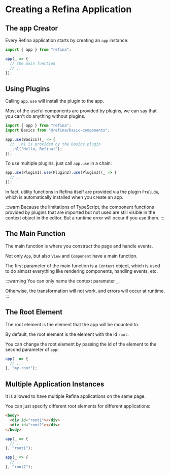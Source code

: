 # Creating a Refina Application

## The app Creator

Every Refina application starts by creating an `app` instance:

```ts
import { app } from "refina";

app(_ => {
  // The main function
  // ...
});
```

## Using Plugins

Calling `app.use` will install the plugin to the app.

Most of the useful components are provided by plugins, we can say that you can't do anything without plugins.

```ts
import { app } from "refina";
import Basics from "@refina/basic-components";

app.use(Basics)(_ => {
  // _.h1 is provided by the Basics plugin
  _.h1("Hello, Refina!");
});
```

To use multiple plugins, just call `app.use` in a chain:

```ts
app.use(Plugin1).use(Plugin2).use(Plugin3)(_ => {
  // ...
});
```

In fact, utility functions in Refina itself are provided via the plugin `Prelude`, which is automatically installed when you create an app.

:::warn
Because the limitations of TypeScript, the component functions provided by plugins that are imported but not used are still visible in the context object in the editor. But a runtime error will occur if you use them.
:::

## The Main Function

The main function is where you construct the page and handle events.

Not only `App`, but also `View` and `Component` have a main function.

The first parameter of the main function is a `Context` object, which is used to do almost everything like rendering components, handling events, etc.

:::warning
You can only name the context parameter `_`.

Otherwise, the transformation will not work, and errors will occur at runtime.
:::

## The Root Element

The root element is the element that the app will be mounted to.

By default, the root element is the element with the id `root`.

You can change the root element by passing the id of the element to the second parameter of `app`:

```ts
app(_ => {
  // ...
}, "my-root");
```

## Multiple Application Instances

It is allowed to have multiple Refina applications on the same page.

You can just specify different root elements for different applications:

```html
<body>
  <div id="root1"></div>
  <div id="root2"></div>
</body>
```

```ts
app(_ => {
  // ...
}, "root1");

app(_ => {
  // ...
}, "root2");
```
